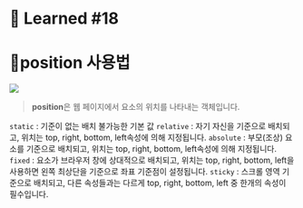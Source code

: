 # 🌟 Learned #18

# 🔶position 사용법

![](https://velog.velcdn.com/images/wjddms0501/post/87ce33fe-196e-4c34-9068-eb6c56dc6ea7/image.png)

> **position**은 웹 페이지에서 요소의 위치를 나타내는 객체입니다.

`static` : 기준이 없는 배치 불가능한 기본 값
`relative` : 자기 자신을 기준으로 배치되고, 위치는 top, right, bottom, left속성에 의해 지정됩니다.
`absolute` : 부모(조상) 요소를 기준으로 배치되고, 위치는 top, right, bottom, left속성에 의해 지정됩니다.
`fixed` : 요소가 브라우저 창에 상대적으로 배치되고, 위치는 top, right, bottom, left을 사용하면 왼쪽 최상단을 기준으로 좌표 기준점이 설정됩니다.
`sticky` : 스크롤 영역 기준으로 배치되고, 다른 속성들과는 다르게 top, right, bottom, left 중 한개의 속성이 필수입니다.
